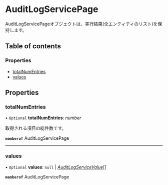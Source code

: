 # AuditLogServicePage


<div lang=\"ja\">AuditLogServicePageオブジェクトは、実行結果(全エンティティのリスト)を保持します。</div> 

## Table of contents

### Properties

- [totalNumEntries](auditlogservicepage.md#totalnumentries)
- [values](auditlogservicepage.md#values)

## Properties

### totalNumEntries

• `Optional` **totalNumEntries**: *number*

<div lang=\"ja\">取得される項目の総件数です。</div> 

**`memberof`** AuditLogServicePage

___

### values

• `Optional` **values**: ``null`` \| [*AuditLogServiceValue*](auditlogservicevalue.md)[]

**`memberof`** AuditLogServicePage

